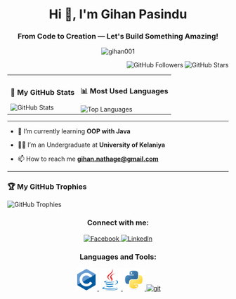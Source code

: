 <h1 align="center">Hi 👋, I'm Gihan Pasindu</h1>
<h3 align="center">From Code to Creation — Let's Build Something Amazing!</h3>

<p align="center"> 
  <img src="https://komarev.com/ghpvc/?username=gihan001&label=Profile%20views&color=0e75b6&style=flat" alt="gihan001" />
</p>

<div align="right">
  <img src="https://img.shields.io/github/followers/gihan001?label=Followers&style=social" alt="GitHub Followers" />
  <img src="https://img.shields.io/github/stars/gihan001?label=Stars&style=social" alt="GitHub Stars" />
</div>

<table>
  <tr>
    <td>
      <h3>🌟 My GitHub Stats</h3>
      <img src="https://github-readme-stats.vercel.app/api?username=gihan001&show_icons=true&hide=issues&count_private=true&theme=radical" alt="GitHub Stats" />
    </td>
    <td>
      <h3>📊 Most Used Languages</h3>
      <img src="https://github-readme-stats.vercel.app/api/top-langs/?username=gihan001&layout=compact&langs_count=10&theme=radical" alt="Top Languages" />
    </td>
  </tr>
</table>

---

- 🌱 I’m currently learning **OOP with Java**

- 🧑‍🎓 I’m an Undergraduate at **University of Kelaniya**

- 📫 How to reach me **gihan.nathage@gmail.com**

---

### 🏆 My GitHub Trophies
![GitHub Trophies](https://github-profile-trophy.vercel.app/?username=gihan001&theme=gruvbox)

<h3 align="center">Connect with me:</h3>
<p align="center">
<a href="https://fb.com/https://www.facebook.com/gihan.pasindu.56" target="blank">
  <img align="center" src="https://raw.githubusercontent.com/rahuldkjain/github-profile-readme-generator/master/src/images/icons/Social/facebook.svg" alt="Facebook" height="40" width="50" />
</a>
<a href="https://www.linkedin.com/in/gihan001/" target="blank">
  <img align="center" src="https://raw.githubusercontent.com/rahuldkjain/github-profile-readme-generator/master/src/images/icons/Social/linked-in-alt.svg" alt="LinkedIn" height="40" width="50" />
</a>
</p>

<h3 align="center">Languages and Tools:</h3>
<p align="center">
<a href="https://www.cprogramming.com/" target="_blank" rel="noreferrer"> 
<img src="https://raw.githubusercontent.com/devicons/devicon/master/icons/c/c-original.svg" alt="c" width="50" height="50"/> 
</a>
<a href="https://www.java.com" target="_blank" rel="noreferrer"> 
<img src="https://raw.githubusercontent.com/devicons/devicon/master/icons/java/java-original.svg" alt="java" width="50" height="50"/> 
</a> 
<a href="https://www.python.org" target="_blank" rel="noreferrer"> 
<img src="https://raw.githubusercontent.com/devicons/devicon/master/icons/python/python-original.svg" alt="python" width="50" height="50"/> 
</a> 
<a href="https://git-scm.com/" target="_blank" rel="noreferrer"> 
<img src="https://www.vectorlogo.zone/logos/git-scm/git-scm-icon.svg" alt="git" width="50" height="50"/> 
</a> 
</p>
